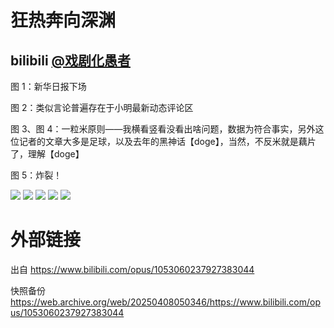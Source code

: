 # 狂热奔向深渊

## bilibili [@戏剧化愚者](https://space.bilibili.com/19976514)

图 1：新华日报下场

图 2：类似言论普遍存在于小明最新动态评论区

图 3、图 4：一粒米原则——我横看竖看没看出啥问题，数据为符合事实，另外这位记者的文章大多是足球，以及去年的黑神话【doge】，当然，不反米就是藕片了，理解【doge】

图 5：炸裂！

![](https://raw.githubusercontent.com/KugouGames/iming-blog/refs/heads/main/evil-of-kurogames/images/1053060237927383044/1.jpg)
![](https://raw.githubusercontent.com/KugouGames/iming-blog/refs/heads/main/evil-of-kurogames/images/1053060237927383044/2.jpg)
![](https://raw.githubusercontent.com/KugouGames/iming-blog/refs/heads/main/evil-of-kurogames/images/1053060237927383044/3.jpg)
![](https://raw.githubusercontent.com/KugouGames/iming-blog/refs/heads/main/evil-of-kurogames/images/1053060237927383044/4.jpg)
![](https://raw.githubusercontent.com/KugouGames/iming-blog/refs/heads/main/evil-of-kurogames/images/1053060237927383044/5.jpg)

# 外部链接

出自 https://www.bilibili.com/opus/1053060237927383044

快照备份 https://web.archive.org/web/20250408050346/https://www.bilibili.com/opus/1053060237927383044
